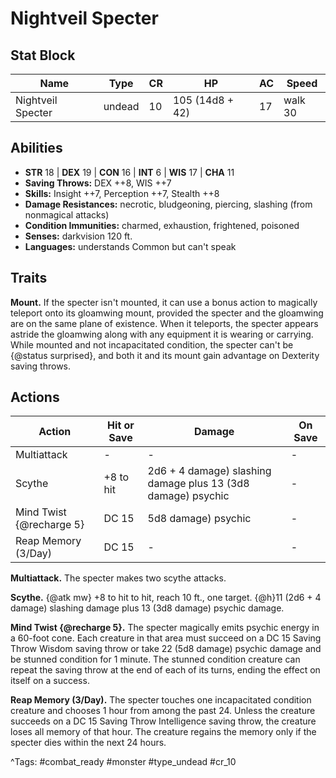 # Nightveil Specter

## Stat Block

| Name | Type | CR | HP | AC | Speed |
|------|------|----|----|----|-------|
| Nightveil Specter | undead | 10 | 105 (14d8 + 42) | 17 | walk 30 |

## Abilities

- **STR** 18 | **DEX** 19 | **CON** 16 | **INT** 6 | **WIS** 17 | **CHA** 11
- **Saving Throws:** DEX ++8, WIS ++7  
- **Skills:** Insight ++7, Perception ++7, Stealth ++8  
- **Damage Resistances:** necrotic, bludgeoning, piercing, slashing (from nonmagical attacks)  
- **Condition Immunities:** charmed, exhaustion, frightened, poisoned  
- **Senses:** darkvision 120 ft.  
- **Languages:** understands Common but can't speak

## Traits

**Mount.** If the specter isn't mounted, it can use a bonus action to magically teleport onto its gloamwing mount, provided the specter and the gloamwing are on the same plane of existence. When it teleports, the specter appears astride the gloamwing along with any equipment it is wearing or carrying. While mounted and not incapacitated condition, the specter can't be {@status surprised}, and both it and its mount gain advantage on Dexterity saving throws.


## Actions

| Action | Hit or Save | Damage | On Save |
|--------|--------------|--------|----------|
| Multiattack | - | - | - |
| Scythe | +8 to hit | 2d6 + 4 damage) slashing damage plus 13 (3d8 damage) psychic | - |
| Mind Twist {@recharge 5} | DC 15 | 5d8 damage) psychic | - |
| Reap Memory (3/Day) | DC 15 | - | - |

**Multiattack.** The specter makes two scythe attacks.

**Scythe.** {@atk mw} +8 to hit to hit, reach 10 ft., one target. {@h}11 (2d6 + 4 damage) slashing damage plus 13 (3d8 damage) psychic damage.

**Mind Twist {@recharge 5}.** The specter magically emits psychic energy in a 60-foot cone. Each creature in that area must succeed on a DC 15 Saving Throw Wisdom saving throw or take 22 (5d8 damage) psychic damage and be stunned condition for 1 minute. The stunned condition creature can repeat the saving throw at the end of each of its turns, ending the effect on itself on a success.

**Reap Memory (3/Day).** The specter touches one incapacitated condition creature and chooses 1 hour from among the past 24. Unless the creature succeeds on a DC 15 Saving Throw Intelligence saving throw, the creature loses all memory of that hour. The creature regains the memory only if the specter dies within the next 24 hours.


^Tags: #combat_ready #monster #type_undead #cr_10